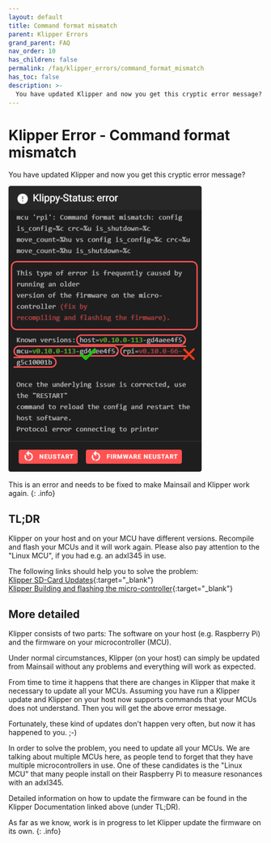 ```yaml
---
layout: default
title: Command format mismatch
parent: Klipper Errors
grand_parent: FAQ
nav_order: 10
has_children: false
permalink: /faq/klipper_errors/command_format_mismatch
has_toc: false
description: >-
  You have updated Klipper and now you get this cryptic error message? We would like to help...
---
```


# Klipper Error - Command format mismatch

You have updated Klipper and now you get this cryptic error message?

![Command format mismatch](img/mcu_error.png)

This is an error and needs to be fixed to make Mainsail and Klipper work again.
{: .info}

## TL;DR

Klipper on your host and on your MCU have different versions. 
Recompile and flash your MCUs and it will work again. Please also pay attention to the "Linux MCU", if you had e.g. an adxl345 in use.

The following links should help you to solve the problem:  
[Klipper SD-Card Updates](https://www.klipper3d.org/SDCard_Updates.html){:target="_blank"}  
[Klipper Building and flashing the micro-controller](https://www.klipper3d.org/Installation.html#building-and-flashing-the-micro-controller){:target="_blank"}

## More detailed

Klipper consists of two parts: 
The software on your host (e.g. Raspberry Pi) and the firmware on your microcontroller (MCU).

Under normal circumstances, Klipper (on your host) can simply be updated from Mainsail without any problems and everything will work as expected.

From time to time it happens that there are changes in Klipper that make it necessary to update all your MCUs. Assuming you have run a Klipper update and Klipper on your host now supports commands that your MCUs does not understand. Then you will get the above error message.

Fortunately, these kind of updates don't happen very often, but now it has happened to you. ;-)

In order to solve the problem, you need to update all your MCUs. We are talking about multiple MCUs here, as people tend to forget that they have multiple microcontrollers in use. One of these candidates is the "Linux MCU" that many people install on their Raspberry Pi to measure resonances with an adxl345.

Detailed information on how to update the firmware can be found in the Klipper Documentation linked above (under TL;DR).

As far as we know, work is in progress to let Klipper update the firmware on its own.
{: .info}